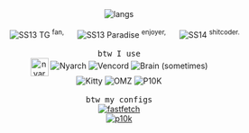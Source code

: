 <div align="center"> 
  <img alt="langs" src="https://img.shields.io/badge/ru%20%F0%9F%87%B7%F0%9F%87%BA%20en%20%F0%9F%87%BA%F0%9F%87%B8-201c1c?style=flat&label=langs&labelColor=%23454343"><br><br>
  <div>
    <img src="https://avatars.githubusercontent.com/u/1363778?s=48&v=4" width="16" height="16">
    <img alt="SS13 TG" src="https://img.shields.io/badge/tgstation-0c2435?style=plastic&link=https%3A%2F%2Fgithub.com%2Ftgstation%2Ftgstation">
    <sup>fan,</sup>
    <img src="https://avatars.githubusercontent.com/u/9994901?s=48&v=4" width="16" height="16">
    <img alt="SS13 Paradise" src="https://img.shields.io/badge/paradise-8e9c9f?style=plastic&link=https%3A%2F%2Fgithub.com%2FParadiseSS13%2FParadise">
    <sup>enjoyer,</sup>
    <img src="https://spacestation14.com/images/main/icon.png" width="16" height="16">
    <img alt="SS14" src="https://img.shields.io/badge/%20spacestation14-577564?style=plastic&link=https%3A%2F%2Fgithub.com%2Fspace-wizards%2Fspace-station-14">
    <sup>shitcoder.</sup>
  </div>
  
  <br>
  
  <div><samp>btw I use</samp></div>
  <div>
    <img style="vertical-align:middle" width="32" height="32" src="https://user-images.githubusercontent.com/67018178/219306815-448eea25-d0f3-4512-8d4f-f8167e21841a.png" alt="nyarch logo">
    <img alt="Nyarch" src="https://img.shields.io/badge/NYARCH-9fd6f5?style=for-the-badge&link=https%3A%2F%2Fgithub.com%2FNyarchLinux%2FNyarchLinux">
    <img alt="Vencord" src="https://img.shields.io/badge/Vencord-D3859B?style=for-the-badge&logo=vencord&logoColor=%231c142c&labelColor=%23FFFFFF&link=https%3A%2F%2Fgithub.com%2FVendicated%2FVencord">
    <img alt="Brain (sometimes)" src="https://img.shields.io/badge/smtimes-301530?style=for-the-badge&label=BRAIN&labelColor=%23853b85">
    <br>
    <img alt="Kitty" src="https://img.shields.io/badge/kitty-cf733d?style=for-the-badge&logo=gnometerminal&logoColor=%237a4424&labelColor=%23FFFFFF&link=https%3A%2F%2Fgithub.com%2Fkovidgoyal%2Fkitty">
    <img alt="OMZ" src="https://img.shields.io/badge/OMZ-F15A24?style=plastic&logo=Zsh&logoColor=white&link=https%3A%2F%2Fgithub.com%2Fohmyzsh%2Fohmyzsh">
    <img alt="P10K" src="https://img.shields.io/badge/P10K-343434?style=plastic&link=https%3A%2F%2Fgithub.com%2Fromkatv%2Fpowerlevel10k">
  </div>
  
  <br>
  
  <div><samp>btw my configs</samp></div>
  <div>
    <a href="https://github.com/Chi-Firka/Chi-Firka/blob/chifirka-new-readme/configs/fastfetch/config.jsonc"><img alt="fastfetch" src="https://img.shields.io/badge/-fastfetch%20config-3a3a3a?style=flat&logo=gnubash&labelColor=grey&logoColor=white"></a>
    <br>
    <a href="https://github.com/Chi-Firka/Chi-Firka/blob/chifirka-new-readme/configs/.p10k.zsh"><img alt="p10k" src="https://img.shields.io/badge/-powerlevel10k%20config-3a3a3a?style=flat&label=%E2%9D%AF&logoColor=white"></a>
  </div>
</div>
